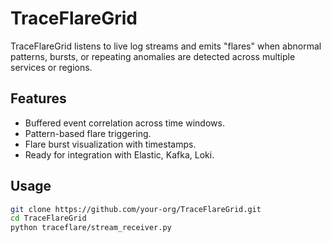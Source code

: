 # TraceFlareGrid

TraceFlareGrid listens to live log streams and emits "flares" when abnormal patterns, bursts, or repeating anomalies are detected across multiple services or regions.

## Features
- Buffered event correlation across time windows.
- Pattern-based flare triggering.
- Flare burst visualization with timestamps.
- Ready for integration with Elastic, Kafka, Loki.

## Usage
```bash
git clone https://github.com/your-org/TraceFlareGrid.git
cd TraceFlareGrid
python traceflare/stream_receiver.py
